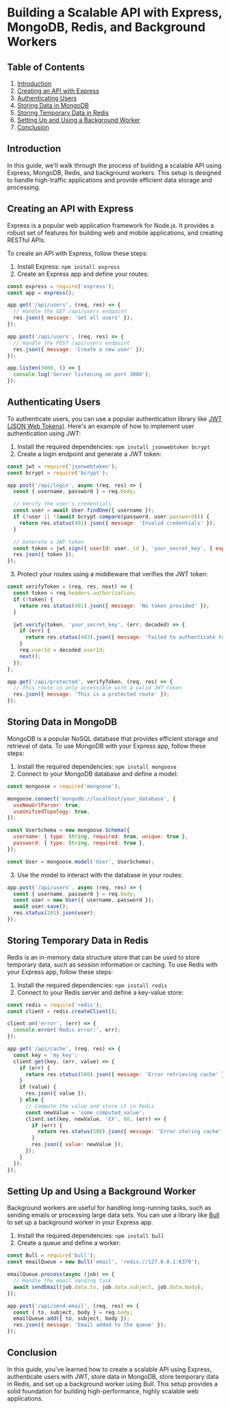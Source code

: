 # Building a Scalable API with Express, MongoDB, Redis, and Background Workers

## Table of Contents
1. [Introduction](#introduction)
2. [Creating an API with Express](#creating-an-api-with-express)
3. [Authenticating Users](#authenticating-users)
4. [Storing Data in MongoDB](#storing-data-in-mongodb)
5. [Storing Temporary Data in Redis](#storing-temporary-data-in-redis)
6. [Setting Up and Using a Background Worker](#setting-up-and-using-a-background-worker)
7. [Conclusion](#conclusion)

## Introduction
In this guide, we'll walk through the process of building a scalable API using Express, MongoDB, Redis, and background workers. This setup is designed to handle high-traffic applications and provide efficient data storage and processing.

## Creating an API with Express
Express is a popular web application framework for Node.js. It provides a robust set of features for building web and mobile applications, and creating RESTful APIs.

To create an API with Express, follow these steps:

1. Install Express: `npm install express`
2. Create an Express app and define your routes:
```javascript
const express = require('express');
const app = express();

app.get('/api/users', (req, res) => {
  // Handle the GET /api/users endpoint
  res.json({ message: 'Get all users' });
});

app.post('/api/users', (req, res) => {
  // Handle the POST /api/users endpoint
  res.json({ message: 'Create a new user' });
});

app.listen(3000, () => {
  console.log('Server listening on port 3000');
});
```

## Authenticating Users
To authenticate users, you can use a popular authentication library like [JWT (JSON Web Tokens)](https://jwt.io/). Here's an example of how to implement user authentication using JWT:

1. Install the required dependencies: `npm install jsonwebtoken bcrypt`
2. Create a login endpoint and generate a JWT token:
```javascript
const jwt = require('jsonwebtoken');
const bcrypt = require('bcrypt');

app.post('/api/login', async (req, res) => {
  const { username, password } = req.body;

  // Verify the user's credentials
  const user = await User.findOne({ username });
  if (!user || !(await bcrypt.compare(password, user.password))) {
    return res.status(401).json({ message: 'Invalid credentials' });
  }

  // Generate a JWT token
  const token = jwt.sign({ userId: user._id }, 'your_secret_key', { expiresIn: '1h' });
  res.json({ token });
});
```
3. Protect your routes using a middleware that verifies the JWT token:
```javascript
const verifyToken = (req, res, next) => {
  const token = req.headers.authorization;
  if (!token) {
    return res.status(401).json({ message: 'No token provided' });
  }

  jwt.verify(token, 'your_secret_key', (err, decoded) => {
    if (err) {
      return res.status(403).json({ message: 'Failed to authenticate token' });
    }
    req.userId = decoded.userId;
    next();
  });
};

app.get('/api/protected', verifyToken, (req, res) => {
  // This route is only accessible with a valid JWT token
  res.json({ message: 'This is a protected route' });
});
```

## Storing Data in MongoDB
MongoDB is a popular NoSQL database that provides efficient storage and retrieval of data. To use MongoDB with your Express app, follow these steps:

1. Install the required dependencies: `npm install mongoose`
2. Connect to your MongoDB database and define a model:
```javascript
const mongoose = require('mongoose');

mongoose.connect('mongodb://localhost/your_database', {
  useNewUrlParser: true,
  useUnifiedTopology: true,
});

const UserSchema = new mongoose.Schema({
  username: { type: String, required: true, unique: true },
  password: { type: String, required: true },
});

const User = mongoose.model('User', UserSchema);
```
3. Use the model to interact with the database in your routes:
```javascript
app.post('/api/users', async (req, res) => {
  const { username, password } = req.body;
  const user = new User({ username, password });
  await user.save();
  res.status(201).json(user);
});
```

## Storing Temporary Data in Redis
Redis is an in-memory data structure store that can be used to store temporary data, such as session information or caching. To use Redis with your Express app, follow these steps:

1. Install the required dependencies: `npm install redis`
2. Connect to your Redis server and define a key-value store:
```javascript
const redis = require('redis');
const client = redis.createClient();

client.on('error', (err) => {
  console.error('Redis error:', err);
});

app.get('/api/cache', (req, res) => {
  const key = 'my_key';
  client.get(key, (err, value) => {
    if (err) {
      return res.status(500).json({ message: 'Error retrieving cache' });
    }
    if (value) {
      res.json({ value });
    } else {
      // Compute the value and store it in Redis
      const newValue = 'some_computed_value';
      client.set(key, newValue, 'EX', 60, (err) => {
        if (err) {
          return res.status(500).json({ message: 'Error storing cache' });
        }
        res.json({ value: newValue });
      });
    }
  });
});
```

## Setting Up and Using a Background Worker
Background workers are useful for handling long-running tasks, such as sending emails or processing large data sets. You can use a library like [Bull](https://github.com/OptimalBits/bull) to set up a background worker in your Express app.

1. Install the required dependencies: `npm install bull`
2. Create a queue and define a worker:
```javascript
const Bull = require('bull');
const emailQueue = new Bull('email', 'redis://127.0.0.1:6379');

emailQueue.process(async (job) => {
  // Handle the email sending task
  await sendEmail(job.data.to, job.data.subject, job.data.body);
});

app.post('/api/send-email', (req, res) => {
  const { to, subject, body } = req.body;
  emailQueue.add({ to, subject, body });
  res.json({ message: 'Email added to the queue' });
});
```

## Conclusion
In this guide, you've learned how to create a scalable API using Express, authenticate users with JWT, store data in MongoDB, store temporary data in Redis, and set up a background worker using Bull. This setup provides a solid foundation for building high-performance, highly scalable web applications.